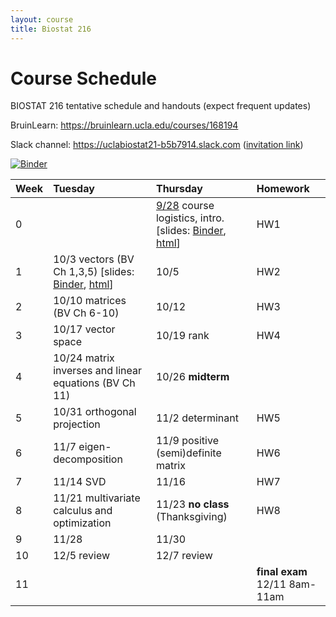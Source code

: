 ```yaml
---
layout: course
title: Biostat 216
---
```


# Course Schedule

BIOSTAT 216 tentative schedule and handouts (expect frequent updates)

BruinLearn: <https://bruinlearn.ucla.edu/courses/168194>

Slack channel: <https://uclabiostat21-b5b7914.slack.com> ([invitation link](https://join.slack.com/t/uclabiostat21-b5b7914/shared_invite/zt-23iha06v8-6q70awLd3bxUxqr6ggtJlg))

[![Binder](https://mybinder.org/badge_logo.svg)](https://mybinder.org/v2/gh/ucla-biostat-216/2023fall.git/main)

| Week | Tuesday                                                                                                                                                                                                                                         | Thursday                                                                                                                                                                                                                                                                                                                               | Homework                      |
|:--------|:--------|:--------------------------------------------|:--------|
| 0    |                                                                                                                                                                                                                                                 | [9/28](https://ucla-biostat-216.github.io/2023fall/biostat216fall2023/2023/09/28/week1.html) course logistics, intro. [slides: [Binder](https://mybinder.org/v2/gh/ucla-biostat-216/2023fall.git/main?filepath=slides%2F01-intro%2F01-intro.ipynb), [html](https://ucla-biostat-216.github.io/2023fall/slides/01-intro/01-intro.html)] | HW1                           |
| 1    | 10/3 vectors (BV Ch 1,3,5) [slides: [Binder](https://mybinder.org/v2/gh/ucla-biostat-216/2023fall.git/main?filepath=slides%2F02-vector%2F02-vector.ipynb), [html](https://ucla-biostat-216.github.io/2023fall/slides/02-vector/02-vector.html)] | 10/5                                                                                                                                                                                                                                                                                                                                   | HW2                           |
| 2    | 10/10 matrices (BV Ch 6-10)                                                                                                                                                                                                                     | 10/12                                                                                                                                                                                                                                                                                                                                  | HW3                           |
| 3    | 10/17 vector space                                                                                                                                                                                                                              | 10/19 rank                                                                                                                                                                                                                                                                                                                             | HW4                           |
| 4    | 10/24 matrix inverses and linear equations (BV Ch 11)                                                                                                                                                                                           | 10/26 **midterm**                                                                                                                                                                                                                                                                                                                      |                               |
| 5    | 10/31 orthogonal projection                                                                                                                                                                                                                     | 11/2 determinant                                                                                                                                                                                                                                                                                                                       | HW5                           |
| 6    | 11/7 eigen-decomposition                                                                                                                                                                                                                        | 11/9 positive (semi)definite matrix                                                                                                                                                                                                                                                                                                    | HW6                           |
| 7    | 11/14 SVD                                                                                                                                                                                                                                       | 11/16                                                                                                                                                                                                                                                                                                                                  | HW7                           |
| 8    | 11/21 multivariate calculus and optimization                                                                                                                                                                                                    | 11/23 **no class** (Thanksgiving)                                                                                                                                                                                                                                                                                                      | HW8                           |
| 9    | 11/28                                                                                                                                                                                                                                           | 11/30                                                                                                                                                                                                                                                                                                                                  |                               |
| 10   | 12/5 review                                                                                                                                                                                                                                     | 12/7 review                                                                                                                                                                                                                                                                                                                            |                               |
| 11   |                                                                                                                                                                                                                                                 |                                                                                                                                                                                                                                                                                                                                        | **final exam** 12/11 8am-11am |
